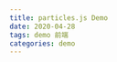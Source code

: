 ```yaml
---
title: particles.js Demo
date: 2020-04-28
tags: demo 前端
categories: demo
---
```


<div id="particles-js" style="background:#000; color:#FFF">

<!--加入内容不会覆盖在粒子效果之上？-->

</div>
<script src="https://fastly.jsdelivr.net/npm/particles.js@2.0.0/particles.min.js"></script>
<script>
/* particlesJS.load(@dom-id, @path-json, @callback (optional)); */
particlesJS.load('particles-js', '/assets/json/particles.json', function() {
  console.log('callback - particles.js config loaded');
});
</script>
